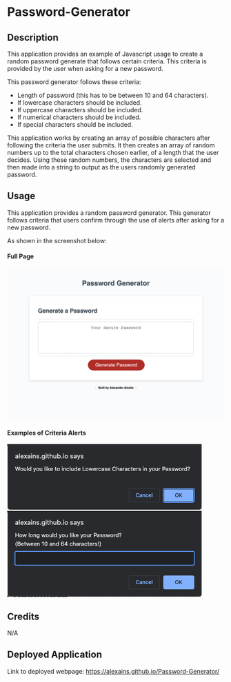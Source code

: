 # Password-Generator

## Description

This application provides an example of Javascript usage to create a random password generate that follows certain criteria. This criteria is provided by the user when asking for a new password.

This password generator follows these criteria:
* Length of password (this has to be between 10 and 64 characters).
* If lowercase characters should be included.
* If uppercase characters should be included.
* If numerical characters should be included.
* If special characters should be included.

This application works by creating an array of possible characters after following the criteria the user submits. It then creates an array of random numbers up to the total characters chosen earlier, of a length that the user decides. Using these random numbers, the characters are selected and then made into a string to output as the users randomly generated password.

## Usage

This application provides a random password generator. This generator follows criteria that users confirm through the use of alerts after asking for a new password.

As shown in the screenshot below:

#### Full Page
![alt text](./assets/images/127.0.0.1_5500_index.html%20(2).png)

#### Examples of Criteria Alerts
![alt text](./assets/images/Screenshot%202023-01-08%20at%2022.44.55.png)
![alt text](./assets/images/Screenshot%202023-01-08%20at%2022.45.09.png)

## Credits

N/A

## Deployed Application
Link to deployed webpage: https://alexains.github.io/Password-Generator/